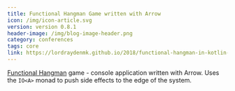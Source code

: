 ```yaml
---
title: Functional Hangman Game written with Arrow
icon: /img/icon-article.svg
version: version 0.8.1
header-image: /img/blog-image-header.png
category: conferences
tags: core
link: https://lordraydenmk.github.io/2018/functional-hangman-in-kotlin-with-arrow/
---
```

[Functional Hangman](https://lordraydenmk.github.io/2018/functional-hangman-in-kotlin-with-arrow/) game - console application written with Arrow. Uses the `IO<A>` monad to push side effects to the edge of the system.
